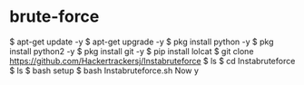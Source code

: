 # brute-force
$ apt-get update -y $ apt-get upgrade -y $ pkg install python -y $ pkg install python2 -y $ pkg install git -y $ pip install lolcat $ git clone https://github.com/Hackertrackersj/Instabruteforce $ ls $ cd Instabruteforce $ ls $ bash setup $ bash Instabruteforce.sh Now y
